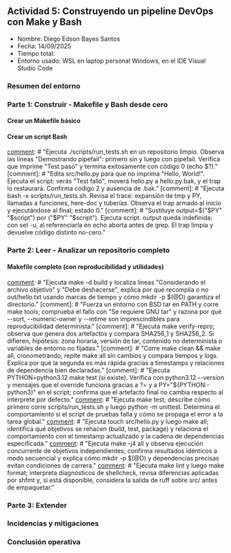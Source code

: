 ## Actividad 5: Construyendo un pipeline DevOps con Make y Bash

-   Nombre: Diego Edson Bayes Santos
-   Fecha: 14/09/2025
-   Tiempo total:
-   Entorno usado: WSL en laptop personal Windows, en el IDE Visual Studio Code

### Resumen del entorno

### Parte 1: Construir - Makefile y Bash desde cero

[comment]: # "Explica qué hace build y cómo $(PYTHON) $< > $@ usa $< y $@."
[comment]: # "Menciona el modo estricto (-e -u -o pipefail) y .DELETE_ON_ERROR."
[comment]: # "Diferencia entre la 1.ª y 2.ª corrida de build (idempotencia)."

#### Crear un Makefile básico

[comment]: # "Entrega: redacta 5-8 líneas explicando qué imprime help, por qué .DEFAULT_GOAL := help muestra ayuda al correr make sin argumentos, y la utilidad de declarar PHONY."
[comment]: # "Entrega: explica en 4-6 líneas la diferencia entre la primera y la segunda corrida, relacionándolo con el grafo de dependencias y marcas de tiempo."
[comment]: # "Entrega: en 5-7 líneas, comenta cómo -e -u -o pipefail y .DELETE_ON_ERROR evitan estados inconsistentes."
[comment]: # "Entrega: resume en 6-8 líneas qué significan fragmentos resultantes."
[comment]: # "Entrega: explica en 5-7 líneas por qué cambiar la fuente obliga a rehacer, mientras que tocar el target no forja trabajo extra."
[comment]: # "Entrega: en 4-6 líneas, interpreta advertencias/sugerencias (o comenta la ausencia de herramientas y cómo instalarlas en tu entorno)."
[comment]: # "Entrega: pega el hash y explica en 5-7 líneas cómo --sort=name, --mtime=@0, --numeric-owner y gzip -n eliminan variabilidad."
[comment]: # "Entrega: explica en 4-6 líneas por qué Make exige TAB al inicio de líneas de receta y cómo diagnosticarlo rápido."

#### Crear un script Bash

[comment]: # "Ejecuta ./scripts/run_tests.sh en un repositorio limpio. Observa las líneas "Demostrando pipefail": primero sin y luego con pipefail. Verifica que imprime "Test pasó" y termina exitosamente con código 0 (echo $?)."
[comment]: # "Edita src/hello.py para que no imprima "Hello, World!". Ejecuta el script: verás "Test falló", moverá hello.py a hello.py.bak, y el trap lo restaurará. Confirma código 2 y ausencia de .bak."
[comment]: # "Ejecuta bash -x scripts/run_tests.sh. Revisa el trace: expansión de tmp y PY, llamadas a funciones, here-doc y tuberías. Observa el trap armado al inicio y ejecutándose al final; estado 0."
[comment]: # "Sustituye output=$("$PY" "$script") por ("$PY" "$script"). Ejecuta script. output queda indefinida; con set -u, al referenciarla en echo aborta antes de grep. El trap limpia y devuelve código distinto no-cero."

### Parte 2: Leer - Analizar un repositorio completo

[comment]: # "Qué observaste con make -n y make -d (decisiones de rehacer o no)."
[comment]: # "Rol de .DEFAULT_GOAL, .PHONY y ayuda autodocumentada."

#### Makefile completo (con reproducibilidad y utilidades)

[comment]: # "Ejecuta make -n all para un dry-run que muestre comandos sin ejecutarlos; identifica expansiones $@ y $<, el orden de objetivos y cómo all encadena tools, lint, build, test, package."

[comment]: # "Ejecuta make -d build y localiza líneas "Considerando el archivo objetivo" y "Debe deshacerse", explica por qué recompila o no out/hello.txt usando marcas de tiempo y cómo mkdir -p $(@D) garantiza el directorio."
[comment]: # "Fuerza un entorno con BSD tar en PATH y corre make tools; comprueba el fallo con "Se requiere GNU tar" y razona por qué --sort, --numeric-owner y --mtime son imprescindibles para reproducibilidad determinista."
[comment]: # "Ejecuta make verify-repro; observa que genera dos artefactos y compara SHA256_1 y SHA256_2. Si difieren, hipótesis: zona horaria, versión de tar, contenido no determinista o variables de entorno no fijadas."
[comment]: # "Corre make clean && make all, cronometrando; repite make all sin cambios y compara tiempos y logs. Explica por qué la segunda es más rápida gracias a timestamps y relaciones de dependencia bien declaradas."
[comment]: # "Ejecuta PYTHON=python3.12 make test (si existe). Verifica con python3.12 --version y mensajes que el override funciona gracias a ?= y a PY="${PYTHON:-python3}" en el script; confirma que el artefacto final no cambia respecto al intérprete por defecto."
[comment]: # "Ejecuta make test; describe cómo primero corre scripts/run_tests.sh y luego python -m unittest. Determina el comportamiento si el script de pruebas falla y cómo se propaga el error a la tarea global."
[comment]: # "Ejecuta touch src/hello.py y luego make all; identifica qué objetivos se rehacen (build, test, package) y relaciona el comportamiento con el timestamp actualizado y la cadena de dependencias especificada."
[comment]: # "Ejecuta make -j4 all y observa ejecución concurrente de objetivos independientes; confirma resultados idénticos a modo secuencial y explica cómo mkdir -p $(@D) y dependencias precisas evitan condiciones de carrera."
[comment]: # "Ejecuta make lint y luego make format; interpreta diagnósticos de shellcheck, revisa diferencias aplicadas por shfmt y, si está disponible, considera la salida de ruff sobre src/ antes de empaquetar."

### Parte 3: Extender

[comment]: # "Qué detectó shellcheck/shfmt (o evidencia de que no están instalados)."
[comment]: # "Demostración de rollback con trap (códigos de salida y restauración)."
[comment]: # "Reproducibilidad: factores que la garantizan (--sort, --mtime, --numeric-owner, TZ=UTC) y el resultado de verify-repro."

### Incidencias y mitigaciones

### Conclusión operativa
